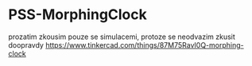 # PSS-MorphingClock

prozatim zkousim pouze se simulacemi, protoze se neodvazim zkusit doopravdy
https://www.tinkercad.com/things/87M75RavI0Q-morphing-clock
